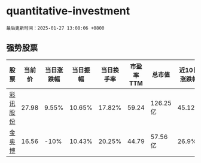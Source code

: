# quantitative-investment

`最后更新时间：2025-01-27 13:08:06 +0800`

## 强势股票

|股票|当前价|当日涨跌幅|当日振幅|当日换手率|市盈率TTM|总市值|近10日涨跌幅|
|----|----|----|----|----|----|----|----|
|[彩讯股份](https://xueqiu.com/S/SZ300634)|27.98|9.55%|10.65%|17.82%|59.24|126.25亿|45.12%|
|[金奥博](https://xueqiu.com/S/SZ002917)|16.56|-10%|10.43%|20.25%|44.79|57.56亿|26.9%|
